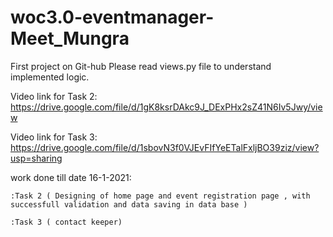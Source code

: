 # woc3.0-eventmanager-Meet_Mungra
First project on Git-hub
Please read views.py file to understand implemented logic.

Video link for Task 2:  https://drive.google.com/file/d/1gK8ksrDAkc9J_DExPHx2sZ41N6Iv5Jwy/view

Video link for Task 3:  https://drive.google.com/file/d/1sbovN3f0VJEvFIfYeETalFxljBO39ziz/view?usp=sharing

work done till date 16-1-2021:

 	:Task 2 ( Designing of home page and event registration page , with successfull validation and data saving in data base )
	
  	:Task 3 ( contact keeper)

